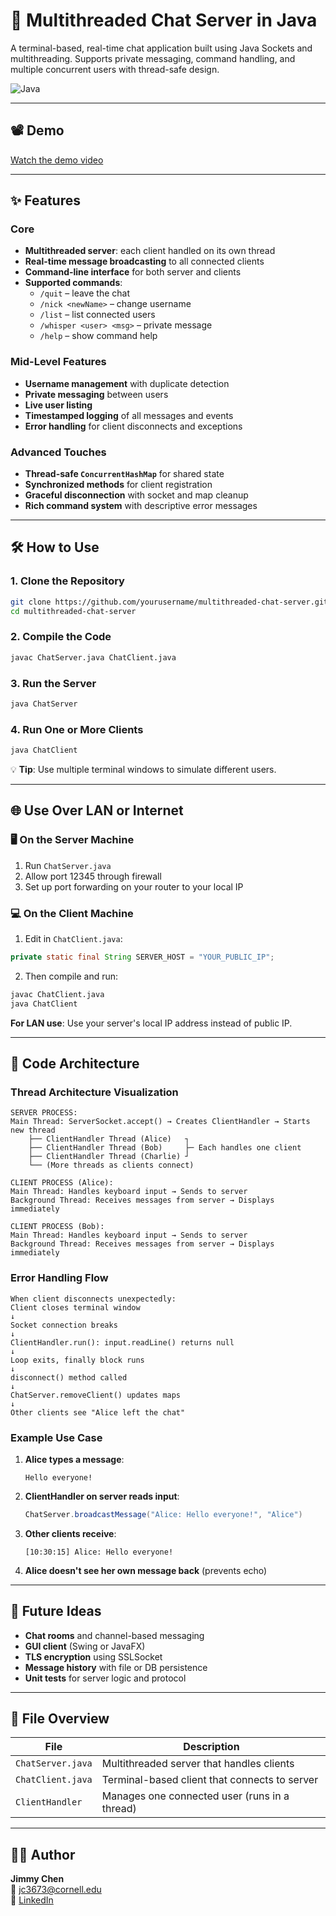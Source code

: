 # 🧵 Multithreaded Chat Server in Java

A terminal-based, real-time chat application built using Java Sockets and multithreading. Supports private messaging, command handling, and multiple concurrent users with thread-safe design.

![Java](https://img.shields.io/badge/Language-Java-orange) 

---

## 📽️ Demo

[Watch the demo video](https://youtu.be/CGI9tOv7lh8)


---

## ✨ Features

### Core 

- **Multithreaded server**: each client handled on its own thread
- **Real-time message broadcasting** to all connected clients
- **Command-line interface** for both server and clients
- **Supported commands**:
  - `/quit` – leave the chat
  - `/nick <newName>` – change username
  - `/list` – list connected users
  - `/whisper <user> <msg>` – private message
  - `/help` – show command help


### Mid-Level Features 

- **Username management** with duplicate detection
- **Private messaging** between users
- **Live user listing**
- **Timestamped logging** of all messages and events
- **Error handling** for client disconnects and exceptions

### Advanced Touches

- **Thread-safe `ConcurrentHashMap`** for shared state
- **Synchronized methods** for client registration
- **Graceful disconnection** with socket and map cleanup
- **Rich command system** with descriptive error messages

---

## 🛠️ How to Use

### 1. Clone the Repository

```bash
git clone https://github.com/yourusername/multithreaded-chat-server.git
cd multithreaded-chat-server
```

### 2. Compile the Code

```bash
javac ChatServer.java ChatClient.java
```

### 3. Run the Server

```bash
java ChatServer
```

### 4. Run One or More Clients

```bash
java ChatClient
```

💡 **Tip**: Use multiple terminal windows to simulate different users.

---

## 🌐 Use Over LAN or Internet

### 🖥️ On the Server Machine

1. Run `ChatServer.java`
2. Allow port 12345 through firewall
3. Set up port forwarding on your router to your local IP

### 💻 On the Client Machine

1. Edit in `ChatClient.java`:

```java
private static final String SERVER_HOST = "YOUR_PUBLIC_IP";
```

2. Then compile and run:

```bash
javac ChatClient.java
java ChatClient
```

**For LAN use**: Use your server's local IP address instead of public IP.

---

## 🧠 Code Architecture

### Thread Architecture Visualization

```
SERVER PROCESS:
Main Thread: ServerSocket.accept() → Creates ClientHandler → Starts new thread
    ├── ClientHandler Thread (Alice)   ┐
    ├── ClientHandler Thread (Bob)     ├─ Each handles one client
    ├── ClientHandler Thread (Charlie) ┘
    └── (More threads as clients connect)

CLIENT PROCESS (Alice):
Main Thread: Handles keyboard input → Sends to server
Background Thread: Receives messages from server → Displays immediately

CLIENT PROCESS (Bob):  
Main Thread: Handles keyboard input → Sends to server
Background Thread: Receives messages from server → Displays immediately
```

### Error Handling Flow

```
When client disconnects unexpectedly:
Client closes terminal window
↓
Socket connection breaks
↓
ClientHandler.run(): input.readLine() returns null
↓
Loop exits, finally block runs
↓
disconnect() method called
↓
ChatServer.removeClient() updates maps
↓
Other clients see "Alice left the chat"
```

### Example Use Case

1. **Alice types a message**:
   ```
   Hello everyone!
   ```

2. **ClientHandler on server reads input**:
   ```java
   ChatServer.broadcastMessage("Alice: Hello everyone!", "Alice")
   ```

3. **Other clients receive**:
   ```
   [10:30:15] Alice: Hello everyone!
   ```

4. **Alice doesn't see her own message back** (prevents echo)


---

## 🔮 Future Ideas

- **Chat rooms** and channel-based messaging
- **GUI client** (Swing or JavaFX)
- **TLS encryption** using SSLSocket
- **Message history** with file or DB persistence
- **Unit tests** for server logic and protocol

---

## 📂 File Overview

| File | Description |
|------|-------------|
| `ChatServer.java` | Multithreaded server that handles clients |
| `ChatClient.java` | Terminal-based client that connects to server |
| `ClientHandler` | Manages one connected user (runs in a thread) |

---


## 🙋‍♂️ Author

**Jimmy Chen**  
📧 jc3673@cornell.edu  
💼 [LinkedIn](https://www.linkedin.com/in/jimmychen02/)  
